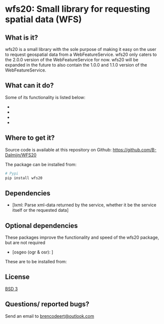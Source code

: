# wfs20: Small library for requesting spatial data (WFS)

## What is it?
wfs20 is a small library with the sole purpose of making it easy
on the user to request geospatial data from a WebFeatureService.
wfs20 only caters to the 2.0.0 version of the WebFeatureService 
for now. wfs20 will be expanded in the future to also contain the
1.0.0 and 1.1.0 version of the WebFeatureService.

## What can it do?
Some of its functionality is listed below:

  - 
  -
  -
  -

## Where to get it?
Source code is available at this repository on Github:
https://github.com/B-Dalmijn/WFS20

The package can be installed from:

```sh
# Pypi
pip install wfs20
```

## Dependencies
  - [lxml: Parse xml-data returned by the service, whether it be the service itself or the requested data]

## Optional dependencies
These packages improve the functionality and speed of the wfs20 package, but are not required
  - [osgeo (ogr & osr): ]

These are to be installed from:

## License
[BSD 3](LICENSE)

## Questions/ reported bugs?
Send an email to brencodeert@outlook.com